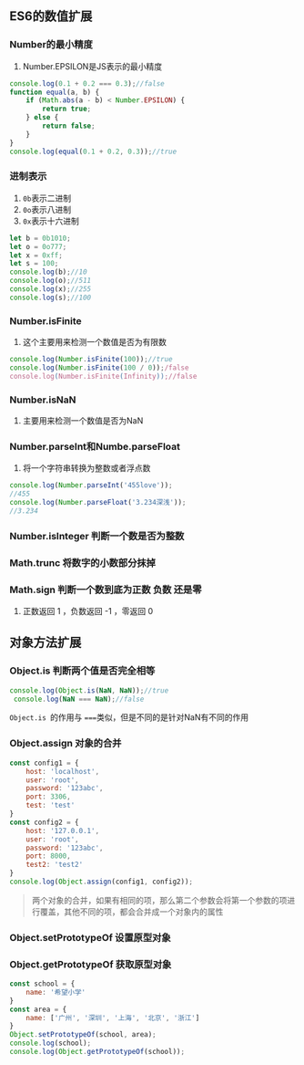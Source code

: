 ## ES6的数值扩展

### Number的最小精度

1. Number.EPSILON是JS表示的最小精度

```javascript
console.log(0.1 + 0.2 === 0.3);//false
function equal(a, b) {
    if (Math.abs(a - b) < Number.EPSILON) {
        return true;
    } else {
        return false;
    }
}
console.log(equal(0.1 + 0.2, 0.3));//true
```

### 进制表示

1. `0b`表示二进制
2. `0o`表示八进制
3. `0x`表示十六进制

```javascript
let b = 0b1010;
let o = 0o777;
let x = 0xff;
let s = 100;
console.log(b);//10
console.log(o);//511
console.log(x);//255
console.log(s);//100
```

### Number.isFinite

1. 这个主要用来检测一个数值是否为有限数

```javascript
console.log(Number.isFinite(100));//true
console.log(Number.isFinite(100 / 0));/false
console.log(Number.isFinite(Infinity));//false
```

### Number.isNaN

1. 主要用来检测一个数值是否为NaN

### Number.parseInt和Numbe.parseFloat

1. 将一个字符串转换为整数或者浮点数

```javascript
console.log(Number.parseInt('455love'));
//455
console.log(Number.parseFloat('3.234深浅'));
//3.234
```

### Number.isInteger 判断一个数是否为整数

### Math.trunc 将数字的小数部分抹掉

### Math.sign 判断一个数到底为正数 负数 还是零

1. 正数返回 1 ，负数返回 -1 ，零返回 0

## 对象方法扩展

### Object.is 判断两个值是否完全相等

```javascript
console.log(Object.is(NaN, NaN));//true
 console.log(NaN === NaN);//false
```

`Object.is `的作用与 `===`类似，但是不同的是针对NaN有不同的作用

### Object.assign 对象的合并

```javascript
const config1 = {
    host: 'localhost',
    user: 'root',
    password: '123abc',
    port: 3306,
    test: 'test'
}
const config2 = {
    host: '127.0.0.1',
    user: 'root',
    password: '123abc',
    port: 8000,
    test2: 'test2'
}
console.log(Object.assign(config1, config2));
```

> 两个对象的合并，如果有相同的项，那么第二个参数会将第一个参数的项进行覆盖，其他不同的项，都会合并成一个对象内的属性

### Object.setPrototypeOf 设置原型对象

### Object.getPrototypeOf 获取原型对象

```javascript
const school = {
    name: '希望小学'
}
const area = {
    name: ['广州', '深圳', '上海', '北京', '浙江']
}
Object.setPrototypeOf(school, area);
console.log(school);
console.log(Object.getPrototypeOf(school));
```

